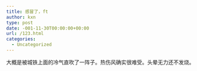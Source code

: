 ```yaml
---
title: 感冒了，ft
author: kxn
type: post
date: -001-11-30T00:00:00+00:00
url: /123.html
categories:
  - Uncategorized
---
```


大概是被城铁上面的冷气直吹了一阵子。热伤风确实很难受。头晕无力还不发烧。
